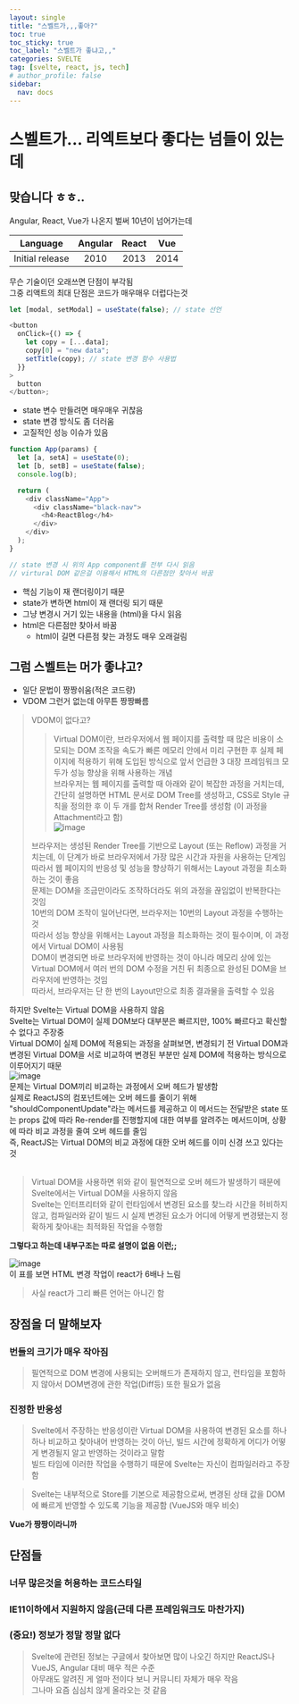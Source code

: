 ```yaml
---
layout: single
title: "스벨트가,,,좋아?"
toc: true
toc_sticky: true
toc_label: "스벨트가 좋냐고,,"
categories: SVELTE
tag: [svelte, react, js, tech]
# author_profile: false
sidebar:
  nav: docs
---
```


# 스벨트가... 리엑트보다 좋다는 넘들이 있는데

## 맞습니다 ㅎㅎ..

Angular, React, Vue가 나온지 벌써 10년이 넘어가는데

|    Language     | Angular | React | Vue  |
| :-------------: | :-----: | :---: | :--: |
| Initial release |  2010   | 2013  | 2014 |

무슨 기술이던 오래쓰면 단점이 부각됨 <br>
그중 리액트의 최대 단점은 코드가 매우매우 더럽다는것 <br>

```js
let [modal, setModal] = useState(false); // state 선언

<button
  onClick={() => {
    let copy = [...data];
    copy[0] = "new data";
    setTitle(copy); // state 변경 함수 사용법
  }}
>
  button
</button>;
```

- state 변수 만들려면 매우매우 귀찮음
- state 변경 방식도 좀 더러움
- 고질적인 성능 이슈가 있음

```js
function App(params) {
  let [a, setA] = useState(0);
  let [b, setB] = useState(false);
  console.log(b);

  return (
    <div className="App">
      <div className="black-nav">
        <h4>ReactBlog</h4>
      </div>
    </div>
  );
}

// state 변경 시 위의 App component를 전부 다시 읽음
// virtural DOM 같은걸 이용해서 HTML의 다른점만 찾아서 바꿈
```

- 핵심 기능이 재 랜더링이기 때문
- state가 변하면 html이 재 랜더링 되기 때문
- 그냥 변경시 거기 있는 내용을 (html)을 다시 읽음
- html은 다른점만 찾아서 바꿈
  - html이 길면 다른점 찾는 과정도 매우 오래걸림

## 그럼 스벨트는 머가 좋냐고?

- 일단 문법이 짱짱쉬움(적은 코드량)
- VDOM 그런거 없는데 아무튼 짱짱빠름

> VDOM이 없다고? <br>
>
> > Virtual DOM이란, 브라우저에서 웹 페이지를 출력할 때 많은 비용이 소모되는 DOM 조작을 속도가 빠른 메모리 안에서 미리 구현한 후 실제 페이지에 적용하기 위해 도입된 방식으로 앞서 언급한 3 대장 프레임워크 모두가 성능 향상을 위해 사용하는 개념<br>
> > 브라우저는 웹 페이지를 출력할 때 아래와 같이 복잡한 과정을 거치는데, 간단히 설명하면 HTML 문서로 DOM Tree를 생성하고, CSS로 Style 규칙을 정의한 후 이 두 개를 합쳐 Render Tree를 생성함 (이 과정을 Attachment라고 함)
> > <br>
> > ![image](../../images/2022-09-12-svelte/virtualDom.PNG)
>
> 브라우저는 생성된 Render Tree를 기반으로 Layout (또는 Reflow) 과정을 거치는데, 이 단계가 바로 브라우저에서 가장 많은 시간과 자원을 사용하는 단계임<br> 따라서 웹 페이지의 반응성 및 성능을 향상하기 위해서는 Layout 과정을 최소화하는 것이 좋음<br> 문제는 DOM을 조금만이라도 조작하더라도 위의 과정을 끊임없이 반복한다는 것임<br> 10번의 DOM 조작이 일어난다면, 브라우저는 10번의 Layout 과정을 수행하는 것<br>
> 따라서 성능 향상을 위해서는 Layout 과정을 최소화하는 것이 필수이며, 이 과정에서 Virtual DOM이 사용됨<br> DOM이 변경되면 바로 브라우저에 반영하는 것이 아니라 메모리 상에 있는 Virtual DOM에서 여러 번의 DOM 수정을 거친 뒤 최종으로 완성된 DOM을 브라우저에 반영하는 것임<br> 따라서, 브라우저는 단 한 번의 Layout만으로 최종 결과물을 출력할 수 있음<br>

하지만 Svelte는 Virtual DOM을 사용하지 않음<br> Svelte는 Virtual DOM이 실제 DOM보다 대부분은 빠르지만, 100% 빠르다고 확신할 수 없다고 주장중<br> Virtual DOM이 실제 DOM에 적용되는 과정을 살펴보면, 변경되기 전 Virtual DOM과 변경된 Virtual DOM을 서로 비교하여 변경된 부분만 실제 DOM에 적용하는 방식으로 이루어지기 때문<br>
![image](../../images/2022-09-12-svelte/virtualDom2.PNG)
<br>
문제는 Virtual DOM끼리 비교하는 과정에서 오버 헤드가 발생함<br>
실제로 ReactJS의 컴포넌트에는 오버 헤드를 줄이기 위해 "shouldComponentUpdate"라는 메서드를 제공하고 이 메서드는 전달받은 state 또는 props 값에 따라 Re-render를 진행할지에 대한 여부를 알려주는 메서드이며, 상황에 따라 비교 과정을 줄여 오버 헤드를 줄임<br>
즉, ReactJS는 Virtual DOM의 비교 과정에 대한 오버 헤드를 이미 신경 쓰고 있다는 것<br><br>

> Virtual DOM을 사용하면 위와 같이 필연적으로 오버 헤드가 발생하기 때문에 Svelte에서는 Virtual DOM을 사용하지 않음<br> Svelte는 인터프리터와 같이 런타임에서 변경된 요소를 찾느라 시간을 허비하지 않고, 컴파일러와 같이 빌드 시 실제 변경된 요소가 어디에 어떻게 변경됐는지 정확하게 찾아내는 최적화된 작업을 수행함<br>

**그렇다고 하는데 내부구조는 따로 설명이 없음 이런;;**

![image](../../images/2022-09-12-svelte/svelte01.PNG)
<br>
이 표를 보면 HTML 변경 작업이 react가 6배나 느림

> 사실 react가 그리 빠른 언어는 아니긴 함

## 장점을 더 말해보자

### 번들의 크기가 매우 작아짐

> 필연적으로 DOM 변경에 사용되는 오버해드가 존재하지 않고, 런타임을 포함하지 않아서
> DOM변경에 관한 작업(Diff등) 또한 필요가 없음

### 진정한 반응성

> Svelte에서 주장하는 반응성이란 Virtual DOM을 사용하여 변경된 요소를 하나하나 비교하고 찾아내어 반영하는 것이 아닌, 빌드 시간에 정확하게 어디가 어떻게 변경될지 알고 반영하는 것이라고 말함<br> 빌드 타임에 이러한 작업을 수행하기 때문에 Svelte는 자신이 컴파일러라고 주장함
> <br>

> Svelte는 내부적으로 Store를 기본으로 제공함으로써, 변경된 상태 값을 DOM에 빠르게 반영할 수 있도록 기능을 제공함 (VueJS와 매우 비슷)

**Vue가 짱짱이라니까**

## 단점들

### 너무 많은것을 허용하는 코드스타일

### IE11이하에서 지원하지 않음(근데 다른 프레임워크도 마찬가지)

### (중요!) 정보가 정말 정말 없다

> Svelte에 관련된 정보는 구글에서 찾아보면 많이 나오긴 하지만 ReactJS나 VueJS, Angular 대비 매우 적은 수준<br> 아무래도 알려진 게 얼마 전이다 보니 커뮤니티 자체가 매우 작음<br> 그나마 요즘 심심치 않게 올라오는 것 같음
